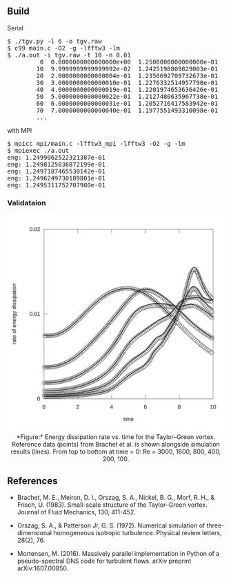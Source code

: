 <h2>Build</h2>

Serial
<pre>
$ ./tgv.py -l 6 -o tgv.raw
$ c99 main.c -O2 -g -lfftw3 -lm
$ ./a.out -i tgv.raw -t 10 -n 0.01
         0  0.0000000000000000e+00  1.2500000000000000e-01  3.7500000000000000e-01
        10  9.9999999999999992e-02  1.2425198809829003e-01  3.7314144557524406e-01
        20  2.0000000000000004e-01  1.2350692709732673e-01  3.7204458637899375e-01
        30  3.0000000000000010e-01  1.2276332514957790e-01  3.7168281219301155e-01
        40  4.0000000000000019e-01  1.2201974653636426e-01  3.7203557060776904e-01
        50  5.0000000000000022e-01  1.2127480635967738e-01  3.7308729039195336e-01
        60  6.0000000000000031e-01  1.2052716417583942e-01  3.7482625233875647e-01
        70  7.0000000000000040e-01  1.1977551493310098e-01  3.7724338978315803e-01
        ...
</pre>

with MPI
<pre>
$ mpicc mpi/main.c -lfftw3_mpi -lfftw3 -O2 -g -lm
$ mpiexec ./a.out
eng: 1.2499062522321387e-01
eng: 1.2498125036872199e-01
eng: 1.2497187465530142e-01
eng: 1.2496249730189801e-01
eng: 1.2495311752707980e-01
</pre>

<h3>Validataion</h2>

<p align="center">
<img src="img/tgv.svg" width=600><br>
*Figure:* Energy dissipation rate vs. time for the Taylor–Green
  vortex. Reference data (points) from Brachet et al. is shown
  alongside simulation results (lines). From top to bottom at time =
  0: Re = 3000, 1600, 800, 400, 200, 100.
</p>

<h2>References</h2>

- Brachet, M. E., Meiron, D. I., Orszag, S. A., Nickel, B. G., Morf,
  R. H., & Frisch, U. (1983). Small-scale structure of the
  Taylor–Green vortex. Journal of Fluid Mechanics, 130, 411-452.

- Orszag, S. A., & Patterson Jr, G. S. (1972). Numerical simulation of
  three-dimensional homogeneous isotropic turbulence. Physical review
  letters, 28(2), 76.

- Mortensen, M. (2016). Massively parallel implementation in Python of
  a pseudo-spectral DNS code for turbulent flows. arXiv preprint
  arXiv:1607.00850.
